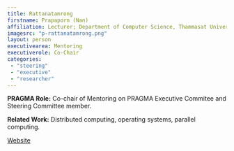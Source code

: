 ```yaml
---
title: Rattanatamrong
firstname: Prapaporn (Nan)
affiliation: Lecturer; Department of Computer Science, Thammasat University
imagesrc: "p-rattanatamrong.png"
layout: person
executivearea: Mentoring
executiverole: Co-Chair
categories:
 - "steering"
 - "executive"
 - "researcher"
---
```


**PRAGMA Role:** Co-chair of Mentoring on PRAGMA Executive Commitee and Steering Committee member.  

**Related Work:** Distributed computing, operating systems, parallel computing.

[Website][1]

[1]: http://rattanat.wix.com/official#!cv/c1lxk
